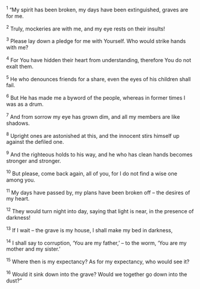 <sup>1</sup> “My spirit has been broken, my days have been extinguished, graves are for me.

<sup>2</sup> Truly, mockeries are with me, and my eye rests on their insults!

<sup>3</sup> Please lay down a pledge for me with Yourself. Who would strike hands with me?

<sup>4</sup> For You have hidden their heart from understanding, therefore You do not exalt them.

<sup>5</sup> He who denounces friends for a share, even the eyes of his children shall fail.

<sup>6</sup> But He has made me a byword of the people, whereas in former times I was as a drum.

<sup>7</sup> And from sorrow my eye has grown dim, and all my members are like shadows.

<sup>8</sup> Upright ones are astonished at this, and the innocent stirs himself up against the defiled one.

<sup>9</sup> And the righteous holds to his way, and he who has clean hands becomes stronger and stronger.

<sup>10</sup> But please, come back again, all of you, for I do not find a wise one among you.

<sup>11</sup> My days have passed by, my plans have been broken off – the desires of my heart.

<sup>12</sup> They would turn night into day, saying that light is near, in the presence of darkness!

<sup>13</sup> If I wait – the grave is my house, I shall make my bed in darkness,

<sup>14</sup> I shall say to corruption, ‘You are my father,’ – to the worm, ‘You are my mother and my sister.’

<sup>15</sup> Where then is my expectancy? As for my expectancy, who would see it?

<sup>16</sup> Would it sink down into the grave? Would we together go down into the dust?”

